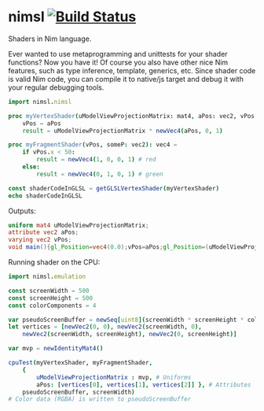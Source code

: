 # nimsl [![Build Status](https://semaphoreci.com/api/v1/projects/a58e296c-b761-42d7-aedc-9fdbcf5280f4/611106/badge.svg)](https://semaphoreci.com/yglukhov/nimsl)
Shaders in Nim language.

Ever wanted to use metaprogramming and unittests for your shader functions? Now you have it! Of course you also have other nice Nim features, such as type inference, template, generics, etc. Since shader code is valid Nim code, you can compile it to native/js target and debug it with your regular debugging tools.

```nim
import nimsl.nimsl

proc myVertexShader(uModelViewProjectionMatrix: mat4, aPos: vec2, vPos: var vec2): vec4 =
    vPos = aPos
    result = uModelViewProjectionMatrix * newVec4(aPos, 0, 1)

proc myFragmentShader(vPos, someP: vec2): vec4 =
    if vPos.x < 50:
        result = newVec4(1, 0, 0, 1) # red
    else:
        result = newVec4(0, 1, 0, 1) # green

const shaderCodeInGLSL = getGLSLVertexShader(myVertexShader)
echo shaderCodeInGLSL
```
Outputs:
```glsl
uniform mat4 uModelViewProjectionMatrix;
attribute vec2 aPos;
varying vec2 vPos;
void main(){gl_Position=vec4(0.0);vPos=aPos;gl_Position=(uModelViewProjectionMatrix*vec4(aPos,0.0,1.0));}
```

Running shader on the CPU:
```nim
import nimsl.emulation

const screenWidth = 500
const screenHeight = 500
const colorComponents = 4

var pseudoScreenBuffer = newSeq[uint8](screenWidth * screenHeight * colorComponents)
let vertices = [newVec2(0, 0), newVec2(screenWidth, 0),
    newVec2(screenWidth, screenHeight), newVec2(0, screenHeight)]

var mvp = newIdentityMat4()

cpuTest(myVertexShader, myFragmentShader,
    {
        uModelViewProjectionMatrix : mvp, # Uniforms
        aPos: [vertices[0], vertices[1], vertices[2]] }, # Attributes
    pseudoScreenBuffer, screenWidth)
# Color data (RGBA) is written to pseudoScreenBuffer
```
